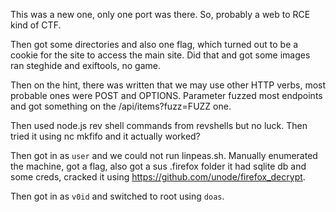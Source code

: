 This was a new one, only one port was there. So, probably a web to RCE kind of CTF.

Then got some directories and also one flag, which turned out to be a cookie for the site to access the main site. Did that and got some images ran steghide and exiftools, no game.

Then on the hint, there was written that we may use other HTTP verbs, most probable ones were POST and OPTIONS. 
Parameter fuzzed most endpoints and got something on the /api/items?fuzz=FUZZ one.

Then used node.js rev shell commands from revshells but no luck. Then tried it using nc mkfifo and it actually worked?

Then got in as `user` and we could not run linpeas.sh. 
Manually enumerated the machine, got a flag, also got a sus .firefox folder it had sqlite db and some creds, cracked it using https://github.com/unode/firefox_decrypt. 

Then got in as `v0id` and switched to root using `doas`. 